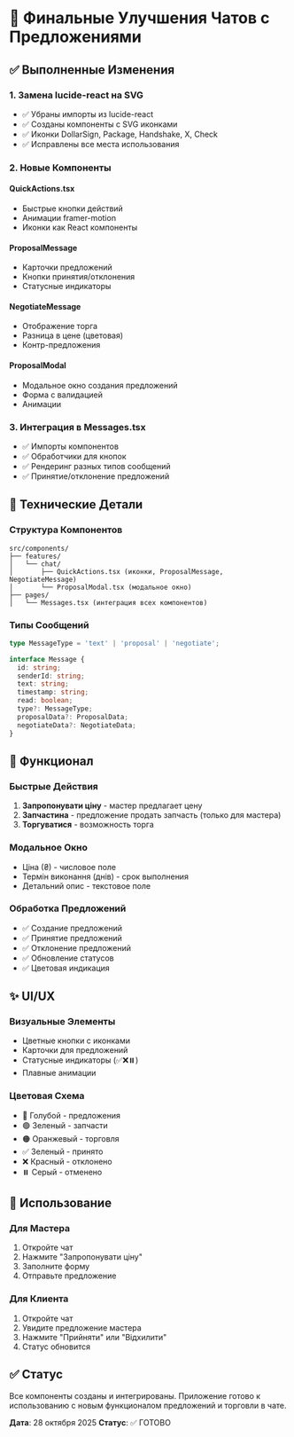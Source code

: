 # 💬 Финальные Улучшения Чатов с Предложениями

## ✅ Выполненные Изменения

### 1. Замена lucide-react на SVG
- ✅ Убраны импорты из lucide-react
- ✅ Созданы компоненты с SVG иконками
- ✅ Иконки DollarSign, Package, Handshake, X, Check
- ✅ Исправлены все места использования

### 2. Новые Компоненты
#### QuickActions.tsx
- Быстрые кнопки действий
- Анимации framer-motion
- Иконки как React компоненты

#### ProposalMessage
- Карточки предложений
- Кнопки принятия/отклонения
- Статусные индикаторы

#### NegotiateMessage
- Отображение торга
- Разница в цене (цветовая)
- Контр-предложения

#### ProposalModal
- Модальное окно создания предложений
- Форма с валидацией
- Анимации

### 3. Интеграция в Messages.tsx
- ✅ Импорты компонентов
- ✅ Обработчики для кнопок
- ✅ Рендеринг разных типов сообщений
- ✅ Принятие/отклонение предложений

## 🔧 Технические Детали

### Структура Компонентов
```
src/components/
├── features/
│   └── chat/
│       ├── QuickActions.tsx (иконки, ProposalMessage, NegotiateMessage)
│       └── ProposalModal.tsx (модальное окно)
├── pages/
│   └── Messages.tsx (интеграция всех компонентов)
```

### Типы Сообщений
```typescript
type MessageType = 'text' | 'proposal' | 'negotiate';

interface Message {
  id: string;
  senderId: string;
  text: string;
  timestamp: string;
  read: boolean;
  type?: MessageType;
  proposalData?: ProposalData;
  negotiateData?: NegotiateData;
}
```

## 🎯 Функционал

### Быстрые Действия
1. **Запропонувати ціну** - мастер предлагает цену
2. **Запчастина** - предложение продать запчасть (только для мастера)
3. **Торгуватися** - возможность торга

### Модальное Окно
- Ціна (₴) - числовое поле
- Термін виконання (днів) - срок выполнения
- Детальний опис - текстовое поле

### Обработка Предложений
- ✅ Создание предложений
- ✅ Принятие предложений
- ✅ Отклонение предложений
- ✅ Обновление статусов
- ✅ Цветовая индикация

## ✨ UI/UX

### Визуальные Элементы
- Цветные кнопки с иконками
- Карточки для предложений
- Статусные индикаторы (✅❌⏸️)
- Плавные анимации

### Цветовая Схема
- 💙 Голубой - предложения
- 🟢 Зеленый - запчасти
- 🟠 Оранжевый - торговля
- ✅ Зеленый - принято
- ❌ Красный - отклонено
- ⏸️ Серый - отменено

## 🚀 Использование

### Для Мастера
1. Откройте чат
2. Нажмите "Запропонувати ціну"
3. Заполните форму
4. Отправьте предложение

### Для Клиента
1. Откройте чат
2. Увидите предложение мастера
3. Нажмите "Прийняти" или "Відхилити"
4. Статус обновится

## ✅ Статус

Все компоненты созданы и интегрированы.
Приложение готово к использованию с новым функционалом предложений и торговли в чате.

**Дата**: 28 октября 2025
**Статус**: ✅ ГОТОВО
